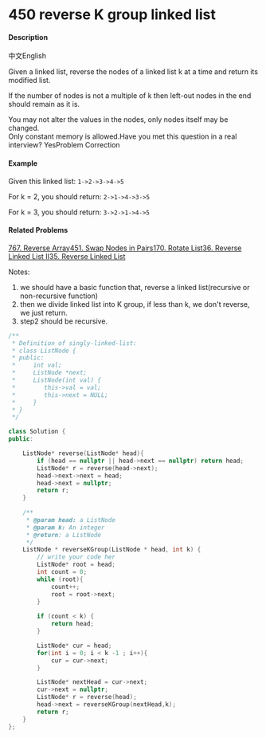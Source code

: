 # 450 reverse K group linked list



#### Description

中文English

Given a linked list, reverse the nodes of a linked list k at a time and return its modified list.

If the number of nodes is not a multiple of k then left-out nodes in the end should remain as it is.

You may not alter the values in the nodes, only nodes itself may be changed.  
Only constant memory is allowed.Have you met this question in a real interview?  YesProblem Correction

#### Example

Given this linked list: `1->2->3->4->5`

For k = 2, you should return: `2->1->4->3->5`

For k = 3, you should return: `3->2->1->4->5`

#### Related Problems

[767. Reverse Array](https://www.lintcode.com/problem/reverse-array)[451. Swap Nodes in Pairs](https://www.lintcode.com/problem/swap-nodes-in-pairs)[170. Rotate List](https://www.lintcode.com/problem/rotate-list)[36. Reverse Linked List II](https://www.lintcode.com/problem/reverse-linked-list-ii)[35. Reverse Linked List](https://www.lintcode.com/problem/reverse-linked-list)

Notes:

1.  we should have a basic function that, reverse a linked list\(recursive or non-recursive function\)
2.  then we divide linked list into K group, if less than k, we don't reverse, we just return.
3.  step2 should be recursive.

```cpp
/**
 * Definition of singly-linked-list:
 * class ListNode {
 * public:
 *     int val;
 *     ListNode *next;
 *     ListNode(int val) {
 *        this->val = val;
 *        this->next = NULL;
 *     }
 * }
 */

class Solution {
public:

    ListNode* reverse(ListNode* head){
        if (head == nullptr || head->next == nullptr) return head;
        ListNode* r = reverse(head->next);
        head->next->next = head;
        head->next = nullptr;
        return r;
    }
    
    /**
     * @param head: a ListNode
     * @param k: An integer
     * @return: a ListNode
     */
    ListNode * reverseKGroup(ListNode * head, int k) {
        // write your code her
        ListNode* root = head;
        int count = 0;
        while (root){
            count++;
            root = root->next;
        }
        
        if (count < k) {
            return head;
        }

        ListNode* cur = head;
        for(int i = 0; i < k -1 ; i++){
            cur = cur->next;
        }

        ListNode* nextHead = cur->next;
        cur->next = nullptr;
        ListNode* r = reverse(head);
        head->next = reverseKGroup(nextHead,k);
        return r;
    }
};
```

